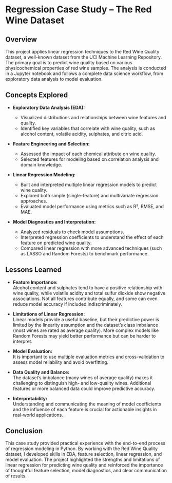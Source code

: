# Regression Case Study – The Red Wine Dataset

## Overview

This project applies linear regression techniques to the Red Wine Quality dataset, a well-known dataset from the UCI Machine Learning Repository. The primary goal is to predict wine quality based on various physicochemical properties of red wine samples. The analysis is conducted in a Jupyter notebook and follows a complete data science workflow, from exploratory data analysis to model evaluation.

## Concepts Explored

- **Exploratory Data Analysis (EDA):**
  - Visualized distributions and relationships between wine features and quality.
  - Identified key variables that correlate with wine quality, such as alcohol content, volatile acidity, sulphates, and citric acid.

- **Feature Engineering and Selection:**
  - Assessed the impact of each chemical attribute on wine quality.
  - Selected features for modeling based on correlation analysis and domain knowledge.

- **Linear Regression Modeling:**
  - Built and interpreted multiple linear regression models to predict wine quality.
  - Explored both simple (single-feature) and multivariate regression approaches.
  - Evaluated model performance using metrics such as R², RMSE, and MAE.

- **Model Diagnostics and Interpretation:**
  - Analyzed residuals to check model assumptions.
  - Interpreted regression coefficients to understand the effect of each feature on predicted wine quality.
  - Compared linear regression with more advanced techniques (such as LASSO and Random Forests) to benchmark performance.

## Lessons Learned

- **Feature Importance:**  
  Alcohol content and sulphates tend to have a positive relationship with wine quality, while volatile acidity and total sulfur dioxide show negative associations. Not all features contribute equally, and some can even reduce model accuracy if included indiscriminately.

- **Limitations of Linear Regression:**  
  Linear models provide a useful baseline, but their predictive power is limited by the linearity assumption and the dataset’s class imbalance (most wines are rated as average quality). More complex models like Random Forests may yield better performance but can be harder to interpret.

- **Model Evaluation:**  
  It is important to use multiple evaluation metrics and cross-validation to assess model reliability and avoid overfitting.

- **Data Quality and Balance:**  
  The dataset’s imbalance (many wines of average quality) makes it challenging to distinguish high- and low-quality wines. Additional features or more balanced data could improve predictive accuracy.

- **Interpretability:**  
  Understanding and communicating the meaning of model coefficients and the influence of each feature is crucial for actionable insights in real-world applications.

## Conclusion

This case study provided practical experience with the end-to-end process of regression modeling in Python. By working with the Red Wine Quality dataset, I developed skills in EDA, feature selection, linear regression, and model evaluation. The project highlighted the strengths and limitations of linear regression for predicting wine quality and reinforced the importance of thoughtful feature selection, model diagnostics, and clear communication of results.
